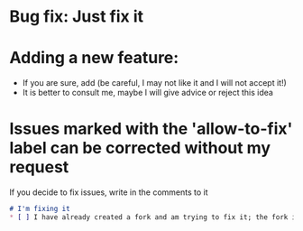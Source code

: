 # Bug fix: Just fix it
# Adding a new feature:
* If you are sure, add (be careful, I may not like it and I will not accept it!)
* It is better to consult me, maybe I will give advice or reject this idea

# Issues marked with the 'allow-to-fix' label can be corrected without my request
If you decide to fix issues, write in the comments to it
```markdown
# I'm fixing it
* [ ] I have already created a fork and am trying to fix it; the fork is available at the link: <link here>
```
